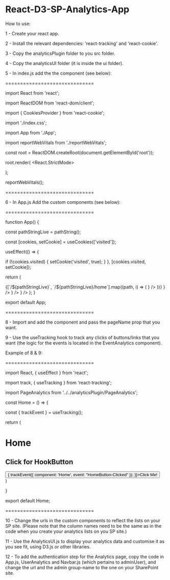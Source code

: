 # React-D3-SP-Analytics-App

How to use:

1 - Create your react app.

2 - Install the relevant dependencies: 'react-tracking' and 'react-cookie'.

3 - Copy the analyticsPlugin folder to you src folder.

4 - Copy the analyticsUI folder (it is inside the ui folder).

5 - In index.js add the the component (see below):

==============================

import React from 'react';

import ReactDOM from 'react-dom/client';

import { CookiesProvider } from 'react-cookie';

import './index.css';

import App from './App';

import reportWebVitals from './reportWebVitals';

const root = ReactDOM.createRoot(document.getElementById('root'));

root.render( <React.StrictMode>

<CookiesProvider>

  <App />
  
</CookiesProvider>
</React.StrictMode> );

reportWebVitals();

==============================

6 - In App.js Add the custom components (see below):

==============================

function App() {

const pathStringLive = pathString();

const [cookies, setCookie] = useCookies(['visited']);

useEffect(() => {

if (!cookies.visited) {
  setCookie('visited', true);
}
}, [cookies.visited, setCookie]);

return (

<Fragment>
  <UserAnalytics visited={cookies.visited}>
    <EventAnalytics>
      <BrowserRouter>
        <Navbar />
        <Routes>
          {[`/${pathStringLive}`, `/${pathStringLive}/home`].map((path, i) => (
            <Route key={i} path={path} element={<Home />} />
          ))}
          <Route path={`/${pathStringLive}/about`} element={<About />} />
          <Route path={`/${pathStringLive}/contact`} element={<ContactUs />} />
          <Route path={`/${pathStringLive}/analytics-page`} element={<AnalyticsUI />} />
        </Routes>
      </BrowserRouter>
    </EventAnalytics>
  </UserAnalytics>
</Fragment>
); }

export default App;

==============================

8 - Import and add the component and pass the pageName prop that you want.

9 - Use the useTracking hook to track any clicks of buttons/links that you want (the logic for the events is located in the EventAnalytics component).

Example of 8 & 9:

==============================

import React, { useEffect } from 'react';

import track, { useTracking } from 'react-tracking';

import PageAnalytics from '../../analyticsPlugin/PageAnalytics';

const Home = () => {

const { trackEvent } = useTracking();

return (

<PageAnalytics pageName='Home'>
  <div>
    <h1 className='page-header'>Home</h1>
    <h2>Click for HookButton</h2>
    <button onClick={() => {
      trackEvent({ component: 'Home', event: "HomeButton-Clicked" });
  }}>Click Me!</button>
  </div>
</ PageAnalytics>
)

}

export default Home;

==============================

10 - Change the urls in the custom components to reflect the lists on your SP site. (Please note that the column names need to be the same as in the code when you create your analytics lists on you SP site.)

11 - Use the AnalyticsUI.js to display your analytics data and customise it as you see fit, using D3.js or other libraries.

12 - To add the authentication step for the Analytics page, copy the code in App.js, UserAnalytics and Navbar.js (which pertains to adminUser), and change the url and the admin group-name to the one on your SharePoint site.
